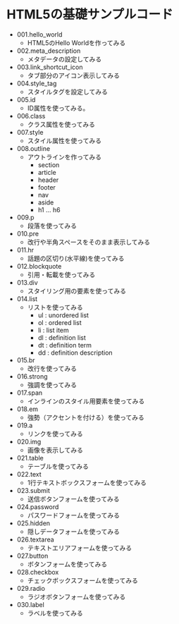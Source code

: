 # HTML5の基礎サンプルコード

* 001.hello_world
    + HTML5のHello Worldを作ってみる
* 002.meta_description
    + メタデータの設定してみる
* 003.link_shortcut_icon
    + タブ部分のアイコン表示してみる
* 004.style_tag
    + スタイルタグを設定してみる
* 005.id
    + ID属性を使ってみる。
* 006.class
    + クラス属性を使ってみる
* 007.style
    + スタイル属性を使ってみる
* 008.outline
    + アウトラインを作ってみる
        - section
        - article
        - header
        - footer
        - nav
        - aside
        - h1 ... h6
* 009.p
    + 段落を使ってみる
* 010.pre
    + 改行や半角スペースをそのまま表示してみる
* 011.hr
    + 話題の区切り(水平線)を使ってみる
* 012.blockquote
    + 引用・転載を使ってみる
* 013.div
    + スタイリング用の要素を使ってみる
* 014.list
    + リストを使ってみる
        - ul : unordered list
        - ol : ordered list
        - li : list item
        - dl : definition list
        - dt : definition term
        - dd : definition description
* 015.br
    + 改行を使ってみる
* 016.strong
    + 強調を使ってみる
* 017.span
    + インラインのスタイル用要素を使ってみる
* 018.em
    + 強勢（アクセントを付ける）を使ってみる
* 019.a
    + リンクを使ってみる
* 020.img
    + 画像を表示してみる
* 021.table
    + テーブルを使ってみる
* 022.text
    + 1行テキストボックスフォームを使ってみる
* 023.submit
    + 送信ボタンフォームを使ってみる
* 024.password
    + パスワードフォームを使ってみる
* 025.hidden
    + 隠しデータフォームを使ってみる
* 026.textarea
    + テキストエリアフォームを使ってみる
* 027.button
    + ボタンフォームを使ってみる
* 028.checkbox
    + チェックボックスフォームを使ってみる
* 029.radio
    + ラジオボタンフォームを使ってみる
* 030.label
    + ラベルを使ってみる
